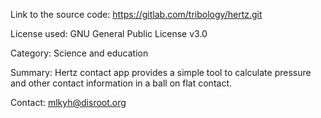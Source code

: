 Link to the source code:
https://gitlab.com/tribology/hertz.git

License used:
GNU General Public License v3.0

Category:
Science and education

Summary:
Hertz contact app provides a simple tool to calculate pressure and other contact information in a ball on flat contact.

Contact:
mlkyh@disroot.org
